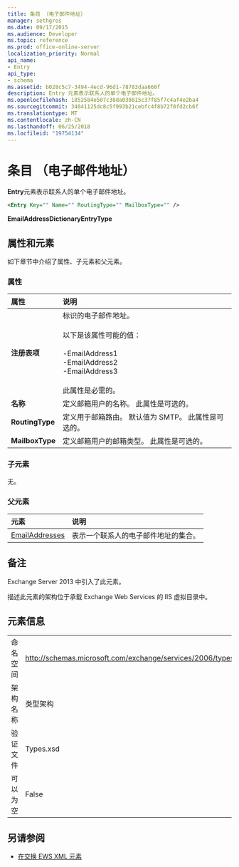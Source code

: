 ```yaml
---
title: 条目 （电子邮件地址）
manager: sethgros
ms.date: 09/17/2015
ms.audience: Developer
ms.topic: reference
ms.prod: office-online-server
localization_priority: Normal
api_name:
- Entry
api_type:
- schema
ms.assetid: b028c5c7-3494-4ecd-96d1-78783daa660f
description: Entry 元素表示联系人的单个电子邮件地址。
ms.openlocfilehash: 1852584e507c38da030815c37f85f7c4af4e2ba4
ms.sourcegitcommit: 34041125dc8c5f993b21cebfc4f8b72f0fd2cb6f
ms.translationtype: MT
ms.contentlocale: zh-CN
ms.lasthandoff: 06/25/2018
ms.locfileid: "19754134"
---
```

# <a name="entry-emailaddress"></a>条目 （电子邮件地址）

**Entry**元素表示联系人的单个电子邮件地址。 
  
```XML
<Entry Key="" Name="" RoutingType="" MailboxType="" />
```

**EmailAddressDictionaryEntryType**

## <a name="attributes-and-elements"></a>属性和元素

如下章节中介绍了属性、子元素和父元素。
  
### <a name="attributes"></a>属性

|**属性**|**说明**|
|:-----|:-----|
|**注册表项** <br/> | 标识的电子邮件地址。<br/><br/>以下是该属性可能的值：<br/><br/>-EmailAddress1  <br/>-EmailAddress2  <br/>-EmailAddress3 <br/><br/>  此属性是必需的。  <br/> |
|**名称** <br/> |定义邮箱用户的名称。 此属性是可选的。  <br/> |
|**RoutingType** <br/> |定义用于邮箱路由。 默认值为 SMTP。 此属性是可选的。  <br/> |
|**MailboxType** <br/> |定义邮箱用户的邮箱类型。 此属性是可选的。  <br/> |
   
### <a name="child-elements"></a>子元素

无。
  
### <a name="parent-elements"></a>父元素

|**元素**|**说明**|
|:-----|:-----|
|[EmailAddresses](emailaddresses.md) <br/> |表示一个联系人的电子邮件地址的集合。  <br/> |
   
## <a name="remarks"></a>备注

Exchange Server 2013 中引入了此元素。
  
描述此元素的架构位于承载 Exchange Web Services 的 IIS 虚拟目录中。
  
## <a name="element-information"></a>元素信息

|||
|:-----|:-----|
|命名空间  <br/> |http://schemas.microsoft.com/exchange/services/2006/types  <br/> |
|架构名称  <br/> |类型架构  <br/> |
|验证文件  <br/> |Types.xsd  <br/> |
|可以为空  <br/> |False  <br/> |
   
## <a name="see-also"></a>另请参阅

- [在交换 EWS XML 元素](ews-xml-elements-in-exchange.md)

